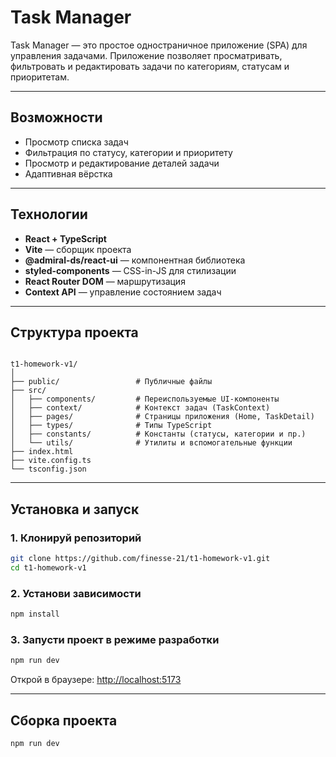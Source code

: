 # Task Manager

Task Manager — это простое одностраничное приложение (SPA) для управления задачами. Приложение позволяет просматривать, фильтровать и редактировать задачи по категориям, статусам и приоритетам.

---

## Возможности

- Просмотр списка задач
- Фильтрация по статусу, категории и приоритету
- Просмотр и редактирование деталей задачи
- Адаптивная вёрстка

---

## Технологии

- **React + TypeScript**
- **Vite** — сборщик проекта
- **@admiral-ds/react-ui** — компонентная библиотека
- **styled-components** — CSS-in-JS для стилизации
- **React Router DOM** — маршрутизация
- **Context API** — управление состоянием задач

---

## Структура проекта

```

t1-homework-v1/
│
├── public/                 # Публичные файлы
├── src/
│   ├── components/         # Переиспользуемые UI-компоненты
│   ├── context/            # Контекст задач (TaskContext)
│   ├── pages/              # Страницы приложения (Home, TaskDetail)
│   ├── types/              # Типы TypeScript
│   ├── constants/          # Константы (статусы, категории и пр.)
│   └── utils/              # Утилиты и вспомогательные функции
├── index.html
├── vite.config.ts
└── tsconfig.json

```

---

## Установка и запуск

### 1. Клонируй репозиторий

```bash
git clone https://github.com/finesse-21/t1-homework-v1.git
cd t1-homework-v1
```

### 2. Установи зависимости

```bash
npm install
```

### 3. Запусти проект в режиме разработки

```bash
npm run dev
```

Открой в браузере: [http://localhost:5173](http://localhost:5173)

---

## Сборка проекта

```bash
npm run dev
```
